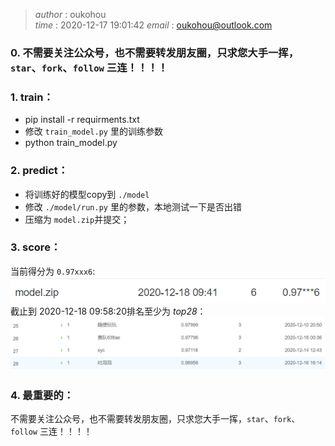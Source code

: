 >_author_   :   oukohou  
>_time_     :  2020-12-17 19:01:42 
>_email_    :   oukohou@outlook.com

### 0. 不需要关注公众号，也不需要转发朋友圈，只求您大手一挥，`star`、`fork`、`follow` 三连！！！！


### 1. train：  
- pip install -r requirments.txt  
- 修改 `train_model.py` 里的训练参数  
- python train_model.py  


### 2. predict：
- 将训练好的模型copy到 `./model`  
- 修改 `./model/run.py` 里的参数，本地测试一下是否出错    
- 压缩为 `model.zip`并提交；


### 3. score：  
当前得分为 `0.97xxx6`:  
![score](./images/score.png)  
截止到 2020-12-18 09:58:20排名至少为 *top28*：  
![top28!](./images/current_top.png)


### 4. 最重要的：  
不需要关注公众号，也不需要转发朋友圈，只求您大手一挥，`star`、`fork`、`follow` 三连！！！！


